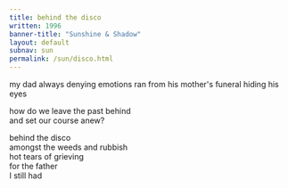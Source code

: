 ```yaml
---
title: behind the disco
written: 1996
banner-title: "Sunshine & Shadow" 
layout: default
subnav: sun
permalink: /sun/disco.html
---
```


<div class="poem">
my dad  
always denying emotions  
ran  
from his mother's funeral  
hiding his eyes  


how do we leave the past behind  
and set our course anew?  


behind the disco  
amongst the weeds and rubbish  
hot tears of grieving  
for the father   
I still had
</div>
